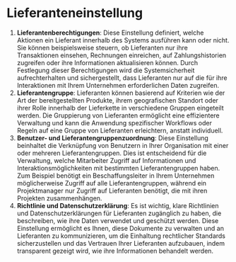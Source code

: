 # Lieferanteneinstellung

1. **Lieferantenberechtigungen**: Diese Einstellung definiert, welche Aktionen ein Lieferant innerhalb des Systems ausführen kann oder nicht. Sie können beispielsweise steuern, ob Lieferanten nur ihre Transaktionen einsehen, Rechnungen einreichen, auf Zahlungshistorien zugreifen oder ihre Informationen aktualisieren können. Durch Festlegung dieser Berechtigungen wird die Systemsicherheit aufrechterhalten und sichergestellt, dass Lieferanten nur auf die für ihre Interaktionen mit Ihrem Unternehmen erforderlichen Daten zugreifen.
2. **Lieferantengruppe**: Lieferanten können basierend auf Kriterien wie der Art der bereitgestellten Produkte, ihrem geografischen Standort oder ihrer Rolle innerhalb der Lieferkette in verschiedene Gruppen eingeteilt werden. Die Gruppierung von Lieferanten ermöglicht eine effizientere Verwaltung und kann die Anwendung spezifischer Workflows oder Regeln auf eine Gruppe von Lieferanten erleichtern, anstatt individuell.
3. **Benutzer- und Lieferantengruppenzuordnung**: Diese Einstellung beinhaltet die Verknüpfung von Benutzern in Ihrer Organisation mit einer oder mehreren Lieferantengruppen. Dies ist entscheidend für die Verwaltung, welche Mitarbeiter Zugriff auf Informationen und Interaktionsmöglichkeiten mit bestimmten Lieferantengruppen haben. Zum Beispiel benötigt ein Beschaffungsleiter in Ihrem Unternehmen möglicherweise Zugriff auf alle Lieferantengruppen, während ein Projektmanager nur Zugriff auf Lieferanten benötigt, die mit ihren Projekten zusammenhängen.
4. **Richtlinie und Datenschutzerklärung**: Es ist wichtig, klare Richtlinien und Datenschutzerklärungen für Lieferanten zugänglich zu haben, die beschreiben, wie ihre Daten verwendet und geschützt werden. Diese Einstellung ermöglicht es Ihnen, diese Dokumente zu verwalten und an Lieferanten zu kommunizieren, um die Einhaltung rechtlicher Standards sicherzustellen und das Vertrauen Ihrer Lieferanten aufzubauen, indem transparent gezeigt wird, wie ihre Informationen behandelt werden.
